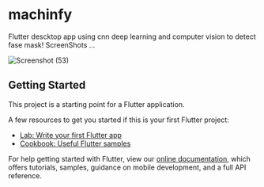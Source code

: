 # machinfy

Flutter descktop app using cnn deep learning and computer vision to detect fase mask!
ScreenShots ...

![Screenshot (53)](https://user-images.githubusercontent.com/41911027/116482717-fd605e00-a885-11eb-8cd8-73f6aa694eb2.png)






## Getting Started

This project is a starting point for a Flutter application.

A few resources to get you started if this is your first Flutter project:

- [Lab: Write your first Flutter app](https://flutter.dev/docs/get-started/codelab)
- [Cookbook: Useful Flutter samples](https://flutter.dev/docs/cookbook)

For help getting started with Flutter, view our
[online documentation](https://flutter.dev/docs), which offers tutorials,
samples, guidance on mobile development, and a full API reference.
